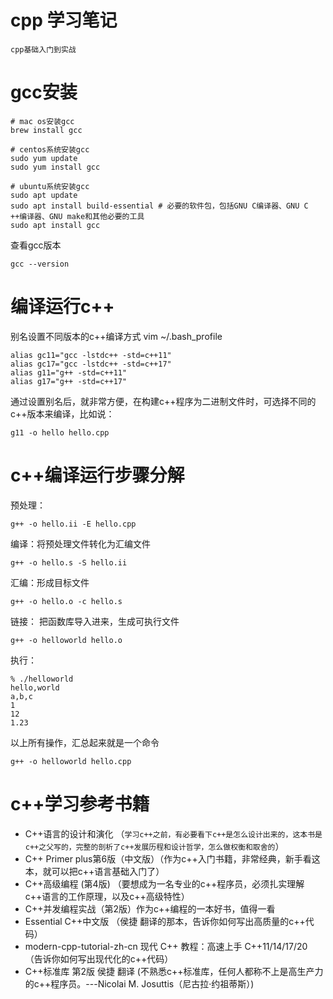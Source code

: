 # cpp 学习笔记
    cpp基础入门到实战
# gcc安装
```shell
# mac os安装gcc
brew install gcc

# centos系统安装gcc
sudo yum update
sudo yum install gcc

# ubuntu系统安装gcc
sudo apt update
sudo apt install build-essential # 必要的软件包，包括GNU C编译器、GNU C ++编译器、GNU make和其他必要的工具
sudo apt install gcc
```

查看gcc版本
```shell
gcc --version
```

# 编译运行c++
别名设置不同版本的c++编译方式 vim ~/.bash_profile
```shell
alias gc11="gcc -lstdc++ -std=c++11"
alias gc17="gcc -lstdc++ -std=c++17"
alias g11="g++ -std=c++11"
alias g17="g++ -std=c++17"
```
通过设置别名后，就非常方便，在构建c++程序为二进制文件时，可选择不同的c++版本来编译，比如说：
```shell
g11 -o hello hello.cpp
```
# c++编译运行步骤分解
预处理：
```shell
g++ -o hello.ii -E hello.cpp
```

编译：将预处理文件转化为汇编文件
```shell
g++ -o hello.s -S hello.ii
```

汇编：形成目标文件
```shell
g++ -o hello.o -c hello.s
```

链接： 把函数库导入进来，生成可执行文件
```shell
g++ -o helloworld hello.o
```

执行：
```shell
% ./helloworld
hello,world
a,b,c
1
12
1.23
```

以上所有操作，汇总起来就是一个命令
```shell
g++ -o helloworld hello.cpp
```

# c++学习参考书籍
- C++语言的设计和演化 （`学习c++之前，有必要看下c++是怎么设计出来的，这本书是c++之父写的，完整的剖析了c++发展历程和设计哲学，怎么做权衡和取舍的`）
- C++ Primer plus第6版（中文版）（作为c++入门书籍，非常经典，新手看这本，就可以把c++语言基础入门了）
- C++高级编程 (第4版) （要想成为一名专业的c++程序员，必须扎实理解c++语言的工作原理，以及c++高级特性）
- C++并发编程实战（第2版）作为c++编程的一本好书，值得一看
- Essential C++中文版 （侯捷 翻译的那本，告诉你如何写出高质量的c++代码）
- modern-cpp-tutorial-zh-cn 现代 C++ 教程：高速上手 C++11/14/17/20 （告诉你如何写出现代化的c++代码）
- C++标准库 第2版 侯捷 翻译 (不熟悉c++标准库，任何人都称不上是高生产力的c++程序员。---Nicolai M. Josuttis（尼古拉·约祖蒂斯）)
